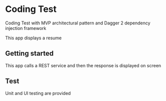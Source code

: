 # Coding Test
Coding Test with MVP architectural pattern and Dagger 2 dependency injection framework

This app displays a resume
## Getting started
This app calls a REST service and then the response is displayed on screen
## Test
Unit and UI testing are provided
